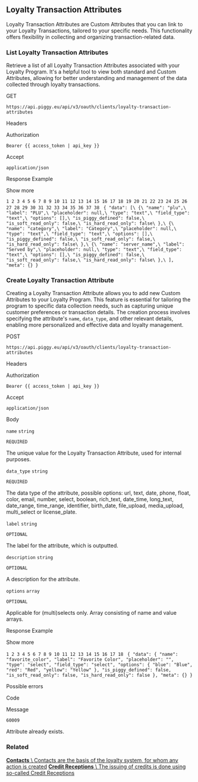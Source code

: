 ## Loyalty Transaction Attributes

Loyalty Transaction Attributes are Custom Attributes that you can link to your Loyalty Transactions, tailored to your specific needs. This functionality offers flexibility in collecting and organizing transaction-related data.

### List Loyalty Transaction Attributes

Retrieve a list of all Loyalty Transaction Attributes associated with your Loyalty Program. It's a helpful tool to view both standard and Custom Attributes, allowing for better understanding and management of the data collected through loyalty transactions.

GET

`https://api.piggy.eu/api/v3/oauth/clients/loyalty-transaction-attributes`

Headers

Authorization

`Bearer {{ access_token | api_key }}`

Accept

`application/json`

Response Example

Show more

`1
2
3
4
5
6
7
8
9
10
11
12
13
14
15
16
17
18
19
20
21
22
23
24
25
26
27
28
29
30
31
32
33
34
35
36
37
38
` `{
    "data": [\
        {\
            "name": "plu",\
            "label": "PLU",\
            "placeholder": null,\
            "type": "text",\
            "field_type": "text",\
            "options": [],\
            "is_piggy_defined": false,\
            "is_soft_read_only": false,\
            "is_hard_read_only": false\
        },\
        {\
            "name": "category",\
            "label": "Category",\
            "placeholder": null,\
            "type": "text",\
            "field_type": "text",\
            "options": [],\
            "is_piggy_defined": false,\
            "is_soft_read_only": false,\
            "is_hard_read_only": false\
        },\
        {\
            "name": "server_name",\
            "label": "Served by",\
            "placeholder": null,\
            "type": "text",\
            "field_type": "text",\
            "options": [],\
            "is_piggy_defined": false,\
            "is_soft_read_only": false,\
            "is_hard_read_only": false\
        },\
    ],
    "meta": {}
}`

### Create Loyalty Transaction Attribute

Creating a Loyalty Transaction Attribute allows you to add new Custom Attributes to your Loyalty Program. This feature is essential for tailoring the program to specific data collection needs, such as capturing unique customer preferences or transaction details. The creation process involves specifying the attribute's `name`, `data_type`, and other relevant details, enabling more personalized and effective data and loyalty management.

POST

`https://api.piggy.eu/api/v3/oauth/clients/loyalty-transaction-attributes`

Headers

Authorization

`Bearer {{ access_token | api_key }}`

Accept

`application/json`

Body

`name` `string`

`REQUIRED`

The unique value for the Loyalty Transaction Attribute, used for internal purposes.

`data_type` `string`

`REQUIRED`

The data type of the attribute, possible options: url, text, date, phone, float, color, email, number, select, boolean, rich\_text, date\_time, long\_text, date\_range, time\_range, identifier, birth\_date, file\_upload, media\_upload, multi\_select or license\_plate.

`label` `string`

`OPTIONAL`

The label for the attribute, which is outputted.

`description` `string`

`OPTIONAL`

A description for the attribute.

`options` `array`

`OPTIONAL`

Applicable for (multi)selects only. Array consisting of name and value arrays.

Response Example

Show more

`1
2
3
4
5
6
7
8
9
10
11
12
13
14
15
16
17
18
` `{
    "data": {
        "name": "favorite_color",
        "label": "Favorite Color",
        "placeholder": "",
        "type": "select",
        "field_type": "select",
        "options": {
            "blue": "Blue",
            "red": "Red",
            "yellow": "Yellow"
        },
        "is_piggy_defined": false,
        "is_soft_read_only": false,
        "is_hard_read_only": false
    },
    "meta": {}
}`

Possible errors

Code

Message

`60009`

Attribute already exists.

### Related

[**Contacts** \\
Contacts are the basis of the loyalty system, for whom any action is created](https://docs.piggy.eu/v3/oauth/contacts) [**Credit Receptions** \\
The issuing of credits is done using so-called Credit Receptions](https://docs.piggy.eu/v3/oauth/credit-receptions)
